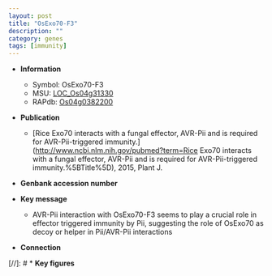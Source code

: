 ```yaml
---
layout: post
title: "OsExo70-F3"
description: ""
category: genes
tags: [immunity]
---
```


* **Information**  
    + Symbol: OsExo70-F3  
    + MSU: [LOC_Os04g31330](http://rice.uga.edu/cgi-bin/ORF_infopage.cgi?orf=LOC_Os04g31330)  
    + RAPdb: [Os04g0382200](http://rapdb.dna.affrc.go.jp/viewer/gbrowse_details/irgsp1?name=Os04g0382200)  

* **Publication**  
    + [Rice Exo70 interacts with a fungal effector, AVR-Pii and is required for AVR-Pii-triggered immunity.](http://www.ncbi.nlm.nih.gov/pubmed?term=Rice Exo70 interacts with a fungal effector, AVR-Pii and is required for AVR-Pii-triggered immunity.%5BTitle%5D), 2015, Plant J.

* **Genbank accession number**  

* **Key message**  
    + AVR-Pii interaction with OsExo70-F3 seems to play a crucial role in effector triggered immunity by Pii, suggesting the role of OsExo70 as decoy or helper in Pii/AVR-Pii interactions

* **Connection**  

[//]: # * **Key figures**  


